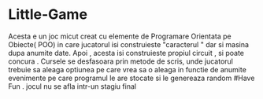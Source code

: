 # Little-Game

Acesta e un joc micut creat cu elemente de Programare Orientata pe Obiecte( POO) in care jucatorul isi construieste "caracterul " dar si masina dupa anumite
date. Apoi , acesta isi construieste propiul circuit , si poate concura . Cursele se desfasoara prin metode de scris, unde jucatorul trebuie sa aleaga optiunea pe care vrea 
sa o aleaga in functie de anumite evenimente pe care programul le are stocate si le genereaza random
#Have Fun . jocul nu se afla intr-un stagiu final
